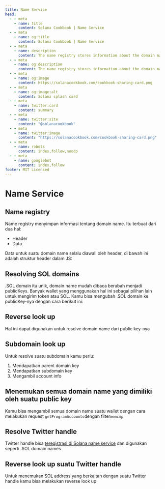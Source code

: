 ```yaml
---
title: Name Service
head:
  - - meta
    - name: title
      content: Solana Cookbook | Name Service
  - - meta
    - name: og:title
      content: Solana Cookbook | Name Service
  - - meta
    - name: description
      content: The name registry stores information about the domain name. Learn about Resolving SOL domains, Reverse/Subdomain look up, more about Name Service and references at The Buku Memasak Solana.
  - - meta
    - name: og:description
      content: The name registry stores information about the domain name. Learn about Resolving SOL domains, Reverse, Subdomain look up, more about Name Service and references at The Buku Memasak Solana.
  - - meta
    - name: og:image
      content: https://solanacookbook.com/cookbook-sharing-card.png
  - - meta
    - name: og:image:alt
      content: Solana splash card
  - - meta
    - name: twitter:card
      content: summary
  - - meta
    - name: twitter:site
      content: "@solanacookbook"
  - - meta
    - name: twitter:image
      content: "https://solanacookbook.com/cookbook-sharing-card.png"
  - - meta
    - name: robots
      content: index,follow,noodp
  - - meta
    - name: googlebot
      content: index,follow
footer: MIT Licensed
---
```


# Name Service

## Name registry

Name registry menyimpan informasi tentang domain name. Itu terbuat dari dua hal:

- Header
- Data

Data untuk suatu domain name selalu diawali oleh header, di bawah ini adalah struktur header dalam JS:

<SolanaCodeGroup>
  <SolanaCodeGroupItem title="TS" active>

  <template v-slot:default>

@[code](@/code/name-service/schema/schema.en.ts)

  </template>

  <template v-slot:preview>

@[code](@/code/name-service/schema/schema.preview.en.ts)

  </template>

  </SolanaCodeGroupItem>

</SolanaCodeGroup>

## Resolving SOL domains

.SOL domain itu unik, domain name mudah dibaca berubah menjadi publicKeys. Banyak wallet yang menggunakan hal ini sebagai pilihan lain untuk mengirim token atau SOL. Kamu bisa mengubah .SOL domain ke publicKey-nya dengan cara berikut ini:

<SolanaCodeGroup>
  <SolanaCodeGroupItem title="TS" active>

  <template v-slot:default>

@[code](@/code/name-service/resolve-sol-domain/resolve-sol-domain.en.ts)

  </template>

  <template v-slot:preview>

@[code](@/code/name-service/resolve-sol-domain/resolve-sol-domain.preview.en.ts)

  </template>

  </SolanaCodeGroupItem>

</SolanaCodeGroup>

## Reverse look up

Hal ini dapat digunakan untuk resolve domain name dari public key-nya

<SolanaCodeGroup>
  <SolanaCodeGroupItem title="TS" active>

  <template v-slot:default>

@[code](@/code/name-service/reverse-look-up-domain/reverse-look-up-domain.en.ts)

  </template>

  <template v-slot:preview>

@[code](@/code/name-service/reverse-look-up-domain/reverse-look-up-domain.preview.en.ts)

  </template>

  </SolanaCodeGroupItem>

</SolanaCodeGroup>

## Subdomain look up

Untuk resolve suatu subdomain kamu perlu:

1.	Mendapatkan parent domain key
2.	Mendapatkan subdomain key
3.	Mengambil account info


<SolanaCodeGroup>
  <SolanaCodeGroupItem title="TS" active>

  <template v-slot:default>

@[code](@/code/name-service/resolve-sub-domain/resolve-sub-domain.en.ts)

  </template>

  <template v-slot:preview>

@[code](@/code/name-service/resolve-sub-domain/resolve-sub-domain.preview.en.ts)

  </template>

  </SolanaCodeGroupItem>

</SolanaCodeGroup>

## Menemukan semua domain name yang dimiliki oleh suatu public key

Kamu bisa mengambil semua domain name suatu wallet dengan cara melakukan request `getProgramAccounts`dengan filter`memcmp`

<SolanaCodeGroup>
  <SolanaCodeGroupItem title="TS" active>

  <template v-slot:default>

@[code](@/code/name-service/find-for-owner/find-for-owner.en.ts)

  </template>

  <template v-slot:preview>

@[code](@/code/name-service/find-for-owner/find-for-owner.preview.en.ts)

  </template>

  </SolanaCodeGroupItem>

</SolanaCodeGroup>

## Resolve Twitter handle

Twitter handle bisa [teregistrasi di Solana name service](https://naming.bonfida.org/#/twitter-registration) dan digunakan seperti .SOL domain names

<SolanaCodeGroup>
  <SolanaCodeGroupItem title="TS" active>

  <template v-slot:default>

@[code](@/code/name-service/resolve-twitter/resolve-twitter.en.ts)

  </template>

  <template v-slot:preview>

@[code](@/code/name-service/resolve-twitter/resolve-twitter.preview.en.ts)

  </template>

  </SolanaCodeGroupItem>

</SolanaCodeGroup>

## Reverse look up suatu Twitter handle

Untuk menemukan SOL address yang berkaitan dengan suatu Twitter handle kamu bisa melakukan reverse look up

<SolanaCodeGroup>
  <SolanaCodeGroupItem title="TS" active>

  <template v-slot:default>

@[code](@/code/name-service/reverse-look-up-twitter/reverse-look-up-twitter.en.ts)

  </template>

  <template v-slot:preview>

@[code](@/code/name-service/reverse-look-up-twitter/reverse-look-up-twitter.preview.en.ts)

  </template>

  </SolanaCodeGroupItem>
</SolanaCodeGroup>
